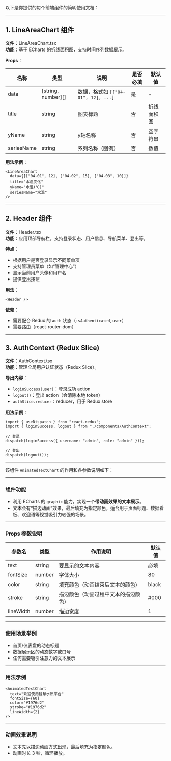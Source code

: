 以下是你提供的每个前端组件的简明使用文档：

---

## 1. LineAreaChart 组件

**文件**：LineAreaChart.tsx  
**功能**：基于 ECharts 的折线面积图，支持时间序列数据展示。

**Props**：

| 名称        | 类型                | 说明                   | 是否必填 | 默认值     |
| ----------- | ------------------- | ---------------------- | -------- | ---------- |
| data        | [string, number][]  | 数据，格式如 `[["04-01", 12], ...]` | 是       | -          |
| title       | string              | 图表标题               | 否       | 折线面积图 |
| yName       | string              | y轴名称                | 否       | 空字符串   |
| seriesName  | string              | 系列名称（图例）       | 否       | 数值       |

**用法示例**：

````tsx
<LineAreaChart
  data={[["04-01", 12], ["04-02", 15], ["04-03", 10]]}
  title="水温变化"
  yName="水温(℃)"
  seriesName="水温"
/>
````

---

## 2. Header 组件

**文件**：Header.tsx  
**功能**：应用顶部导航栏，支持登录状态、用户信息、导航菜单、登出等。

**特点**：

- 根据用户是否登录显示不同菜单项
- 支持管理员菜单（如“管理中心”）
- 显示当前用户头像和用户名
- 提供登出按钮

**用法**：

````tsx
<Header />
````

**依赖**：  
- 需要配合 Redux 的 `auth` 状态（`isAuthenticated`, `user`）  
- 需要路由（react-router-dom）

---

## 3. AuthContext (Redux Slice)

**文件**：AuthContext.tsx  
**功能**：管理全局用户认证状态（Redux Slice）。

**导出内容**：

- `loginSuccess(user)`：登录成功 action
- `logout()`：登出 action（会清除本地 token）
- `authSlice.reducer`：reducer，用于 Redux store

**用法示例**：

````tsx
import { useDispatch } from "react-redux";
import { loginSuccess, logout } from "./components/AuthContext";

// 登录
dispatch(loginSuccess({ username: "admin", role: "admin" }));

// 登出
dispatch(logout());
````

---

该组件 `AnimatedTextChart` 的作用和各参数说明如下：

---

### 组件功能

- 利用 ECharts 的 `graphic` 能力，实现一个**带动画效果的文本展示**。
- 文本会有“描边动画”效果，最后填充为指定颜色，适合用于页面标题、数据看板、欢迎语等视觉吸引力较强的场景。

---

### Props 参数说明

| 参数名     | 类型     | 作用说明                                   | 默认值   |
| ---------- | -------- | ------------------------------------------ | -------- |
| text       | string   | 要显示的文本内容                           | 必填     |
| fontSize   | number   | 字体大小                                   | 80       |
| color      | string   | 填充颜色（动画结束后文本的颜色）           | black    |
| stroke     | string   | 描边颜色（动画过程中文本的描边颜色）       | #000     |
| lineWidth  | number   | 描边宽度                                   | 1        |

---

### 使用场景举例

- 首页/仪表盘的动态标题
- 数据展示区的动态数字或口号
- 任何需要吸引注意力的文本展示

---

### 用法示例

````tsx
<AnimatedTextChart
  text="欢迎使用智慧水质平台"
  fontSize={60}
  color="#1976d2"
  stroke="#1976d2"
  lineWidth={2}
/>
````

---

### 动画效果说明

- 文本先以描边动画方式出现，最后填充为指定颜色。
- 动画时长 3 秒，循环播放。

